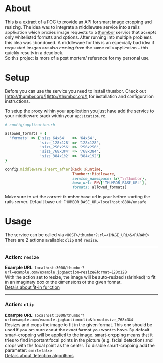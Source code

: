 # About

This is a extract of a POC to provide an API for smart image cropping and resizing. The idea was to integrate a middleware service into a rails application which proxies image requests to a [thumbor](https://github.com/thumbor/thumbor) service that accepts only whitelisted formats and options. After running into multiple problems this idea was abondoned. A middleware for this is an especially bad idea if requested images are also coming from the same rails application - this quickly results in a deadlock.  
So this project is more of a post mortem/ reference for my personal use.


# Setup

Before you can use the service you need to install thumbor. Check out [http://thumbor.org/](http://thumbor.org/) for installation and configuration instructions.

To setup the proxy within your application you just have add the service to your middleware stack within your `application.rb`.


```ruby
# config/application.rb

allowed_formats = {
  'formats' => {'size_64x64'   => '64x64',
                'size_128x128' => '128x128',
                'size_256x256' => '256x256',
                'size_768x384' => '768x384',
                'size_384x192' => '384x192'}
}

config.middleware.insert_after(Rack::Runtime,
                               Thumbor::Middleware,
                               service_namespace: %r{^\/thumbor},
                               base_url: ENV['THUMBOR_BASE_URL'],
                               formats: allowed_formats)
```


Make sure to set the correct thumbor base url in your before starting the rails server.
Default base url: `THUMBOR_BASE_URL=localhost:8888/unsafe`


# Usage

The service can be called via `<HOST>/thumbor?url=<IMAGE_URL>&<PARAMS>`  
There are 2 actions available: `clip` and `resize`.  

----------------------

### Action: `resize`

__Example URL__: `localhost:3000/thumbor?url=example.com/example.jpg&action=resize&format=128x128`  
With the action set to resize, the image will be auto-resized (shrinked) to fit in an imaginary box of the dimensions of the given format.  
[Details about fit-in function](http://thumbor.readthedocs.io/en/latest/usage.html#fit-in)

----------------------

### Action: `clip`

__Example URL__: `localhost:3000/thumbor?url=example.com/example.jpg&action=clip&format=size_768x384`  
Resizes and crops the image to fit in the given format. This one should be used if you are sure about the exact format you want to have. By default smart-cropping will be applied to the image. smart-cropping means that it tries to find important focal points in the picture (e.g. facial detection) and crops with the focal point as the center. To disable smart-cropping add the parameter: `smart=false`  
[Details about detection algorithms](http://thumbor.readthedocs.io/en/latest/detection_algorithms.html)
